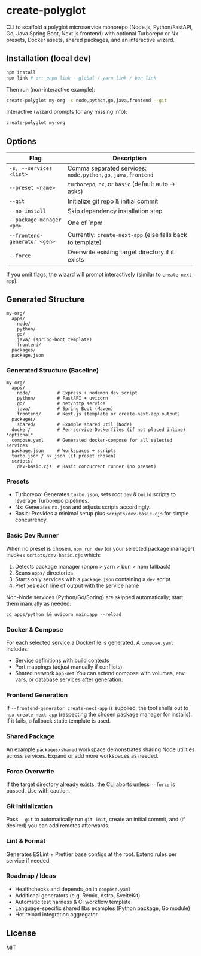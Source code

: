 # create-polyglot

CLI to scaffold a polyglot microservice monorepo (Node.js, Python/FastAPI, Go, Java Spring Boot, Next.js frontend) with optional Turborepo or Nx presets, Docker assets, shared packages, and an interactive wizard.

## Installation (local dev)

```bash
npm install
npm link # or: pnpm link --global / yarn link / bun link
```

Then run (non-interactive example):

```bash
create-polyglot my-org -s node,python,go,java,frontend --git
```

Interactive (wizard prompts for any missing info):

```bash
create-polyglot my-org
```

## Options

| Flag | Description |
|------|-------------|
| `-s, --services <list>` | Comma separated services: `node,python,go,java,frontend` |
| `--preset <name>` | `turborepo`, `nx`, or `basic` (default auto -> asks) |
| `--git` | Initialize git repo & initial commit |
| `--no-install` | Skip dependency installation step |
| `--package-manager <pm>` | One of `npm|pnpm|yarn|bun` (default: detect or npm) |
| `--frontend-generator <gen>` | Currently: `create-next-app` (else falls back to template) |
| `--force` | Overwrite existing target directory if it exists |

If you omit flags, the wizard will prompt interactively (similar to `create-next-app`).

## Generated Structure
```
my-org/
  apps/
    node/
    python/
    go/
    java/ (spring-boot template)
    frontend/
  packages/
  package.json
```

### Generated Structure (Baseline)

```
my-org/
  apps/
    node/          # Express + nodemon dev script
    python/        # FastAPI + uvicorn
    go/            # net/http service
    java/          # Spring Boot (Maven)
    frontend/      # Next.js (template or create-next-app output)
  packages/
    shared/        # Example shared util (Node)
  docker/          # Per-service Dockerfiles (if not placed inline) *optional*
  compose.yaml     # Generated docker-compose for all selected services
  package.json     # Workspaces + scripts
  turbo.json / nx.json (if preset chosen)
  scripts/
    dev-basic.cjs  # Basic concurrent runner (no preset)
```

### Presets
- Turborepo: Generates `turbo.json`, sets root `dev` & `build` scripts to leverage Turborepo pipelines.
- Nx: Generates `nx.json` and adjusts scripts accordingly.
- Basic: Provides a minimal setup plus `scripts/dev-basic.cjs` for simple concurrency.

### Basic Dev Runner
When no preset is chosen, `npm run dev` (or your selected package manager) invokes `scripts/dev-basic.cjs` which:
1. Detects package manager (pnpm > yarn > bun > npm fallback)
2. Scans `apps/` directories
3. Starts only services with a `package.json` containing a `dev` script
4. Prefixes each line of output with the service name

Non-Node services (Python/Go/Spring) are skipped automatically; start them manually as needed:
```
cd apps/python && uvicorn main:app --reload
```

### Docker & Compose
For each selected service a Dockerfile is generated. A `compose.yaml` includes:
- Service definitions with build contexts
- Port mappings (adjust manually if conflicts)
- Shared network `app-net`
You can extend compose with volumes, env vars, or database services after generation.

### Frontend Generation
If `--frontend-generator create-next-app` is supplied, the tool shells out to `npx create-next-app` (respecting the chosen package manager for installs). If it fails, a fallback static template is used.

### Shared Package
An example `packages/shared` workspace demonstrates sharing Node utilities across services. Expand or add more workspaces as needed.

### Force Overwrite
If the target directory already exists, the CLI aborts unless `--force` is passed. Use with caution.

### Git Initialization
Pass `--git` to automatically run `git init`, create an initial commit, and (if desired) you can add remotes afterwards.

### Lint & Format
Generates ESLint + Prettier base configs at the root. Extend rules per service if needed.

### Roadmap / Ideas
- Healthchecks and depends_on in `compose.yaml`
- Additional generators (e.g. Remix, Astro, SvelteKit)
- Automatic test harness & CI workflow template
- Language-specific shared libs examples (Python package, Go module)
- Hot reload integration aggregator

## License
MIT
